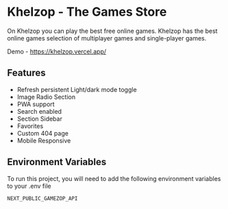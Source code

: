 # Khelzop - The Games Store

On Khelzop you can play the best free online games. Khelzop has the best online games selection of multiplayer games and single-player games.

Demo - https://khelzop.vercel.app/

## Features

- Refresh persistent Light/dark mode toggle
- Image Radio Section
- PWA support
- Search enabled
- Section Sidebar
- Favorites
- Custom 404 page
- Mobile Responsive

## Environment Variables

To run this project, you will need to add the following environment variables to your .env file

`NEXT_PUBLIC_GAMEZOP_API`
